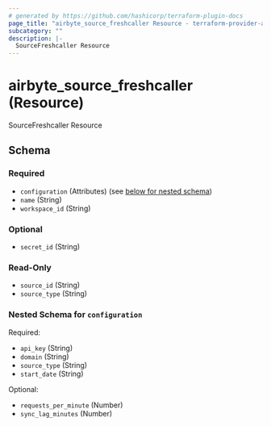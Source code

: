 ```yaml
---
# generated by https://github.com/hashicorp/terraform-plugin-docs
page_title: "airbyte_source_freshcaller Resource - terraform-provider-airbyte-new"
subcategory: ""
description: |-
  SourceFreshcaller Resource
---
```


# airbyte_source_freshcaller (Resource)

SourceFreshcaller Resource



<!-- schema generated by tfplugindocs -->
## Schema

### Required

- `configuration` (Attributes) (see [below for nested schema](#nestedatt--configuration))
- `name` (String)
- `workspace_id` (String)

### Optional

- `secret_id` (String)

### Read-Only

- `source_id` (String)
- `source_type` (String)

<a id="nestedatt--configuration"></a>
### Nested Schema for `configuration`

Required:

- `api_key` (String)
- `domain` (String)
- `source_type` (String)
- `start_date` (String)

Optional:

- `requests_per_minute` (Number)
- `sync_lag_minutes` (Number)


